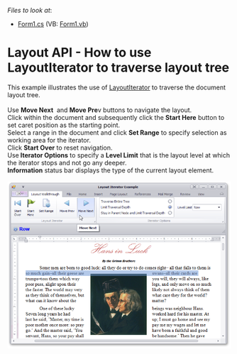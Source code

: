 <!-- default file list -->
*Files to look at*:

* [Form1.cs](./CS/LayoutIteratorExample/Form1.cs) (VB: [Form1.vb](./VB/LayoutIteratorExample/Form1.vb))
<!-- default file list end -->
# Layout API - How to use LayoutIterator to traverse layout tree


This example illustrates the use of <a href="http://help.devexpress.com/#CoreLibraries/clsDevExpressXtraRichEditAPILayoutLayoutIteratortopic">LayoutIterator</a> to traverse the document layout tree.<br /><br />Use <strong>Move Next</strong>  and <strong>Move Pre</strong>v buttons to navigate the layout.<br />Click within the document and subsequently click the <strong>Start Here</strong> button to set caret position as the starting point.<br />Select a range in the document and click <strong>Set Range</strong> to specify selection as working area for the iterator.<br />Click <strong>Start Over</strong> to reset navigation.<br />Use<strong> Iterator Options</strong> to specify a <strong>Level Limit</strong> that is the layout level at which the iterator stops and not go any deeper.<br /><strong>Information</strong> status bar displays the type of the current layout element.<br /><br /><img src="https://raw.githubusercontent.com/DevExpress-Examples/layout-api-how-to-use-layoutiterator-to-traverse-layout-tree-t274525/16.1.4+/media/14892fb6-459a-11e5-80bf-00155d62480c.png">

<br/>


